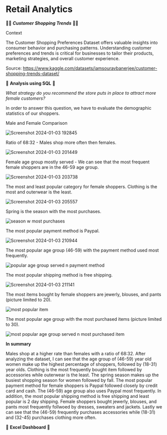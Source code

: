 # Retail Analytics

👚🧣 **_Customer Shopping Trends_** 👗👠

Context

The Customer Shopping Preferences Dataset offers valuable insights into consumer behavior and purchasing patterns. Understanding customer preferences and trends is critical for businesses to tailor their products, marketing strategies, and overall customer experience.

Source: https://www.kaggle.com/datasets/iamsouravbanerjee/customer-shopping-trends-dataset/

🔹 **Analysis using SQL** 🔹

_What strategy do you recommend the store puts in place to attract more female customers?_

In order to answer this question, we have to evaluate the demographic statistics of our shoppers.

Male and Female Comparison

![Screenshot 2024-01-03 192845](https://github.com/efejzic/Retail-Analytics/assets/119814593/f904bc69-9f75-4bf4-8b33-07664d993bcd)

Ratio of 68:32 - Males shop more often then females.

![Screenshot 2024-01-03 201449](https://github.com/efejzic/Retail-Analytics/assets/119814593/8d450f08-e464-4b55-8831-d3dd574023e6)

Female age group mostly served - We can see that the most frequent female shoppers are in the 46-59 age group.

![Screenshot 2024-01-03 203738](https://github.com/efejzic/Retail-Analytics/assets/119814593/6f2f5051-c4d7-4230-98e9-857fe255204e)

The most and least popular category for female shoppers. Clothing is the most and outerwear is the least.

![Screenshot 2024-01-03 205557](https://github.com/efejzic/Retail-Analytics/assets/119814593/8f3b2d70-cfd5-4432-8a68-0a025b419cc3)

Spring is the season with the most purchases.

![season w most purchases](https://github.com/efejzic/Retail-Analytics/assets/119814593/b6b6bedb-8f9d-475a-9ab5-b2608bc00264)

The most popular payment method is Paypal.

![Screenshot 2024-01-03 210944](https://github.com/efejzic/Retail-Analytics/assets/119814593/fba8ac58-658f-4afe-935f-ae5daa65b5f5)

The most popular age group (46-59) with the payment method used most frequently.

![popular age group served n payment method](https://github.com/efejzic/Retail-Analytics/assets/119814593/d2222e75-fd05-4e06-bd93-9dfc22edc046)

The most popular shipping method is free shipping.

![Screenshot 2024-01-03 211141](https://github.com/efejzic/Retail-Analytics/assets/119814593/faef4da9-2e94-4b58-82fc-237a62c84785)

The most items bought by female shoppers are jewerly, blouses, and pants (picture limited to 20).

![most popular item](https://github.com/efejzic/Retail-Analytics/assets/119814593/c2d4e757-8dcd-4d2d-840f-7d97918c78cb)

The most popular age group with the most purchased items (picture limited to 30).

![most popular age group served n most purchased item](https://github.com/efejzic/Retail-Analytics/assets/119814593/8de8ebec-7ca6-42b3-910a-4e6efa6b5945)

**In summary**

Males shop at a higher rate than females with a ratio of 68:32. After analyzing the dataset, I can see that the age group of (46-59) year old women make up the highest percentage of shoppers, followed by (18-31) year olds. Clothing is the most frequently bought item followed by accessories while outerwear is the least. The spring season makes up the busiest shopping season for women followed by fall. The most popular payment method for female shoppers is Paypal followed closely by credit card and cash. The (46-59) age group also uses Paypal most frequently. In addition, the most popular shipping method is free shipping and least popular is 2 day shipping. Female shoppers bought jewerly, blouses, and pants most frequently follwoed by dresses, sweaters and jackets. Lastly we can see that the (46-59) frequently purchases accessories while (18-31) and (32-45) purchases clothing more often.

🔹 **Excel Dashboard** 🔹
